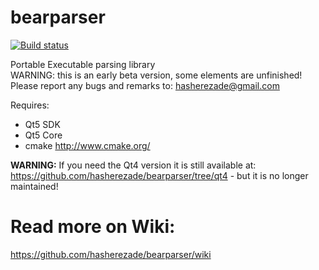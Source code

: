 bearparser
==========
[![Build status](https://ci.appveyor.com/api/projects/status/8p6wp0bcq2mx8208?svg=true)](https://ci.appveyor.com/project/hasherezade/bearparser)

Portable Executable parsing library<br/>
WARNING: this is an early beta version, some elements are unfinished!<br/>
Please report any bugs and remarks to: hasherezade@gmail.com<br/>

Requires:
+ Qt5 SDK<br/>
+ Qt5 Core<br/>
+ cmake http://www.cmake.org/<br/>

<b>WARNING:</b> If you need the Qt4 version it is still available at: https://github.com/hasherezade/bearparser/tree/qt4 - but it is no longer maintained!

Read more on Wiki:
===
https://github.com/hasherezade/bearparser/wiki
